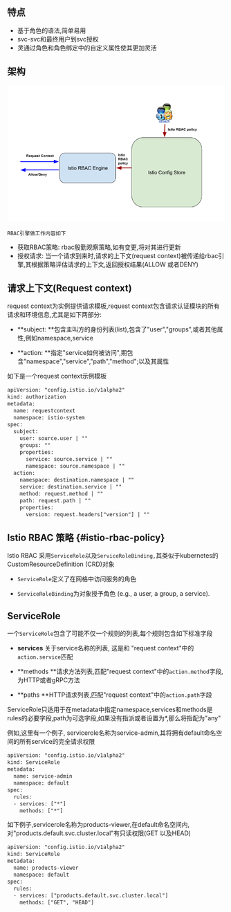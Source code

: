 ## 特点

* 基于角色的语法,简单易用
* svc-svc和最终用户到svc授权
* 灵通过角色和角色绑定中的自定义属性使其更加灵活

## 架构

![](/assets/rbac-istioimport.png)

```
RBAC引擎做工作内容如下
```

* 获取RBAC策略: rbac殷勤观察策略,如有变更,将对其进行更新
* 授权请求: 当一个请求到来时,请求的上下文\(request context\)被传递给rbac引擎,其根据策略评估请求的上下文,返回授权结果\(ALLOW 或者DENY\)

## 请求上下文\(Request context\)

request context为实例提供请求模板,request context包含请求认证模块的所有请求和环境信息,尤其是如下两部分:

* **subject: **包含主叫方的身份列表\(list\),包含了"user","groups",或者其他属性,例如namespace,service

* **action: **指定"service如何被访问",期包含"namespace","service","path","method";以及其属性

如下是一个request context示例模板

```
apiVersion: "config.istio.io/v1alpha2"
kind: authorization
metadata:
  name: requestcontext
  namespace: istio-system
spec:
  subject:
    user: source.user | ""
    groups: ""
    properties:
      service: source.service | ""
      namespace: source.namespace | ""
  action:
    namespace: destination.namespace | ""
    service: destination.service | ""
    method: request.method | ""
    path: request.path | ""
    properties:
      version: request.headers["version"] | ""
```

## Istio RBAC 策略 {#istio-rbac-policy}

Istio RBAC 采用`ServiceRole`以及`ServiceRoleBinding,`其类似于kubernetes的CustomResourceDefinition \(CRD\)对象

* `ServiceRole`定义了在网格中访问服务的角色

* `ServiceRoleBinding`为对象授予角色  \(e.g., a user, a group, a service\).

## ServiceRole

一个`ServiceRole`包含了可能不仅一个规则的列表,每个规则包含如下标准字段

* **services** 关于service名称的列表, 这是和 "request context"中的`action.service`匹配
* **methods **请求方法列表,匹配"request context"中的`action.method`字段,为HTTP或者gRPC方法

* **paths **HTTP请求列表,匹配"request context"中的`action.path`字段

ServiceRole只适用于在metadata中指定namespace,services和methods是rules的必要字段,path为可选字段,如果没有指派或者设置为\*,那么将指配为"any"

例如,这里有一个例子, servicerole名称为service-admin,其将拥有default命名空间的所有service的完全请求权限

```
apiVersion: "config.istio.io/v1alpha2"
kind: ServiceRole
metadata:
  name: service-admin
  namespace: default
spec:
  rules:
  - services: ["*"]
    methods: ["*"]

```

如下例子,servicerole名称为products-viewer,在default命名空间内,对"products.default.svc.cluster.local"有只读权限\(GET 以及HEAD\)

```
apiVersion: "config.istio.io/v1alpha2"
kind: ServiceRole
metadata:
  name: products-viewer
  namespace: default
spec:
  rules:
  - services: ["products.default.svc.cluster.local"]
    methods: ["GET", "HEAD"]

```



